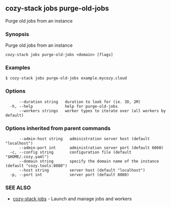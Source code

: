 ## cozy-stack jobs purge-old-jobs

Purge old jobs from an instance

### Synopsis

Purge old jobs from an instance

```
cozy-stack jobs purge-old-jobs <domain> [flags]
```

### Examples

```
$ cozy-stack jobs purge-old-jobs example.mycozy.cloud
```

### Options

```
      --duration string   duration to look for (ie. 3D, 2M)
  -h, --help              help for purge-old-jobs
      --workers strings   worker types to iterate over (all workers by default)
```

### Options inherited from parent commands

```
      --admin-host string   administration server host (default "localhost")
      --admin-port int      administration server port (default 6060)
  -c, --config string       configuration file (default "$HOME/.cozy.yaml")
      --domain string       specify the domain name of the instance (default "cozy.tools:8080")
      --host string         server host (default "localhost")
  -p, --port int            server port (default 8080)
```

### SEE ALSO

* [cozy-stack jobs](cozy-stack_jobs.md)	 - Launch and manage jobs and workers

